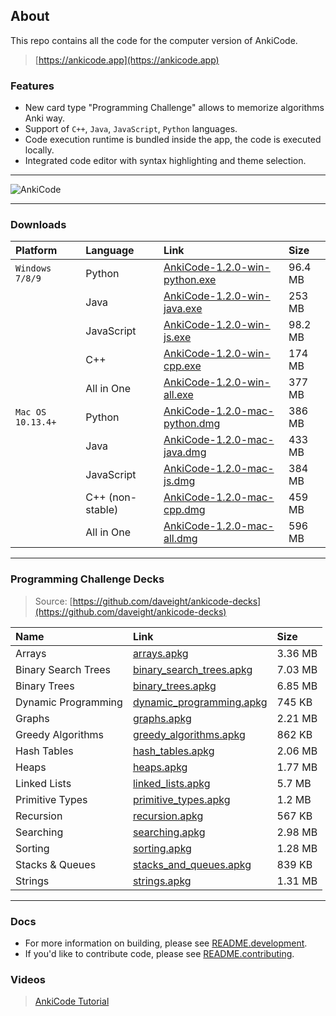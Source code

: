 ## About
This repo contains all the code for the computer version of AnkiCode.
> [https://ankicode.app](https://ankicode.app)

### Features
- New card type "Programming Challenge" allows to memorize algorithms Anki way.
- Support of `C++`, `Java`, `JavaScript`, `Python` languages.
- Code execution runtime is bundled inside the app, the code is executed locally.
- Integrated code editor with syntax highlighting and theme selection.

---

![AnkiCode](https://github.com/daveight/ankicode/raw/master/images/anki-editor.png "AnkiCode")

---

### Downloads

| Platform          | Language         | Link                                                     | Size    |
| :---------------- |:---------------- | :--------------------------------------------------------|:--------|
| `Windows 7/8/9`   | Python           | [AnkiCode-1.2.0-win-python.exe](https://1odg.short.gy/oKfY0y) | 96.4 MB |
|                   | Java             | [AnkiCode-1.2.0-win-java.exe](https://1odg.short.gy/R4BfMD)   | 253 MB  |
|                   | JavaScript       | [AnkiCode-1.2.0-win-js.exe](https://1odg.short.gy/CuAco5)     | 98.2 MB |
|                   | C++              | [AnkiCode-1.2.0-win-cpp.exe](https://1odg.short.gy/JsGwEn)    | 174 MB  |
|                   | All in One       | [AnkiCode-1.2.0-win-all.exe](https://1odg.short.gy/Wfldga)    | 377 MB  |
| `Mac OS 10.13.4+` | Python           | [AnkiCode-1.2.0-mac-python.dmg](https://1odg.short.gy/o3e16s) | 386 MB  |
|                   | Java             | [AnkiCode-1.2.0-mac-java.dmg](https://1odg.short.gy/yeNU71)   | 433 MB  |
|                   | JavaScript       | [AnkiCode-1.2.0-mac-js.dmg](https://1odg.short.gy/qlvFIJ)     | 384 MB  |
|                   | C++ (non-stable) | [AnkiCode-1.2.0-mac-cpp.dmg](https://1odg.short.gy/KDBjV0)    | 459 MB  |
|                   | All in One       | [AnkiCode-1.2.0-mac-all.dmg](https://1odg.short.gy/mwlTIU)    | 596 MB  |

---

### Programming Challenge Decks
> Source: [https://github.com/daveight/ankicode-decks](https://github.com/daveight/ankicode-decks)

| Name                | Link                                                  | Size    |
| :------------------ |:------------------------------------------------------|:--------|
| Arrays              | [arrays.apkg](https://1odg.short.gy/tDViiK)                | 3.36 MB |
| Binary Search Trees | [binary_search_trees.apkg](https://1odg.short.gy/U5yHNx)   | 7.03 MB |
| Binary Trees        | [binary_trees.apkg](https://1odg.short.gy/tGR2n2)          | 6.85 MB |
| Dynamic Programming | [dynamic_programming.apkg](https://1odg.short.gy/168ujb)   | 745 KB  |
| Graphs              | [graphs.apkg](https://1odg.short.gy/ShYHCo)                | 2.21 MB |
| Greedy Algorithms   | [greedy_algorithms.apkg](https://1odg.short.gy/PtB3hq)     | 862 KB  |
| Hash Tables         | [hash_tables.apkg](https://1odg.short.gy/uW1NNI)           | 2.06 MB |
| Heaps               | [heaps.apkg](https://1odg.short.gy/ZfRNJw)                 | 1.77 MB |
| Linked Lists        | [linked_lists.apkg](https://1odg.short.gy/0NzTR8)          | 5.7 MB  |
| Primitive Types     | [primitive_types.apkg](https://1odg.short.gy/XjqTcw)       | 1.2 MB  |
| Recursion           | [recursion.apkg](https://1odg.short.gy/IUP3ss)             | 567 KB  |
| Searching           | [searching.apkg](https://1odg.short.gy/J3zfA9)             | 2.98 MB |
| Sorting             | [sorting.apkg](https://1odg.short.gy/Vg6NeM)               | 1.28 MB |
| Stacks & Queues     | [stacks_and_queues.apkg](https://1odg.short.gy/IULB1X)     | 839 KB  |
| Strings             | [strings.apkg](https://1odg.short.gy/DxM1MV)               | 1.31 MB |

---

### Docs
- For more information on building, please see [README.development](README.development).
- If you'd like to contribute code, please see [README.contributing](README.contributing).

### Videos
> [AnkiCode Tutorial](https://www.youtube.com/watch?v=dB23wJ1b6Ik)
